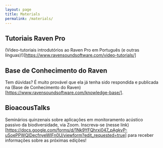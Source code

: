 ```yaml
---
layout: page
title: Materials
permalink: /materials/
---
```


## Tutoriais Raven Pro

(Vídeo-tutoriais introdutórios ao Raven Pro em Português (e outras línguas)!)[https://www.ravensoundsoftware.com/video-tutorials/]

## Base de Conhecimento do Raven

Tem dúvidas? É muito provável que ela já tenha sido respondida e publicada na (Base de Conhecimento do Raven)[https://www.ravensoundsoftware.com/knowledge-base/].

## BioacousTalks

Seminários quinzenais sobre aplicações em monitoramento acústico passivo da biodiversidade, via Zoom. Inscreva-se (nesse link)[https://docs.google.com/forms/d/1Nk9YFQhrxi047_pAgkyP-uSoePPWQIDecfnyeWIFn0U/viewform?edit_requested=true] para receber informações sobre as próximas edições!
